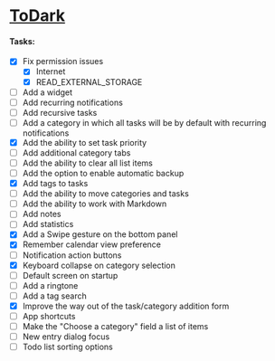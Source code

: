# [ToDark](https://github.com/darkmoonight/ToDark)

#### **Tasks:**

- [x]  Fix permission issues
	- [x] Internet
	- [x] READ_EXTERNAL_STORAGE
- [ ] Add a widget
- [ ] Add recurring notifications
- [ ] Add recursive tasks
- [ ] Add a category in which all tasks will be by default with recurring notifications
- [x] Add the ability to set task priority
- [ ] Add additional category tabs
- [ ] Add the ability to clear all list items
- [ ] Add the option to enable automatic backup
- [x] Add tags to tasks
- [ ] Add the ability to move categories and tasks
- [ ] Add the ability to work with Markdown
- [ ] Add notes
- [ ] Add statistics
- [x] Add a Swipe gesture on the bottom panel
- [x] Remember calendar view preference
- [ ] Notification action buttons
- [x] Keyboard collapse on category selection
- [ ] Default screen on startup
- [ ] Add a ringtone
- [ ] Add a tag search
- [x] Improve the way out of the task/category addition form
- [ ] App shortcuts
- [ ] Make the "Choose a category" field a list of items
- [ ] New entry dialog focus
- [ ] Todo list sorting options